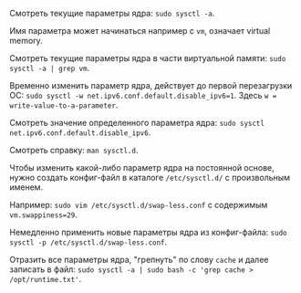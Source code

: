 Смотреть текущие параметры ядра: `sudo sysctl -a`.

Имя параметра может начинаться например с `vm`, означает virtual memory.

Смотреть текущие параметры ядра в части виртуальной памяти: `sudo sysctl -a | grep vm`.

Временно изменить параметр ядра, действует до первой перезагрузки ОС: `sudo sysctl -w net.ipv6.conf.default.disable_ipv6=1`. Здесь `w = write-value-to-a-parameter`.

Смотреть значение определенного параметра ядра: `sudo sysctl net.ipv6.conf.default.disable_ipv6`.

Смотреть справку: `man sysctl.d`.

Чтобы изменить какой-либо параметр ядра на постоянной основе, нужно создать конфиг-файл в каталоге `/etc/sysctl.d/` с произвольным именем.

Например: `sudo vim /etc/sysctl.d/swap-less.conf` с содержимым `vm.swappiness=29`.

Немедленно применить новые параметры ядра из конфиг-файла: `sudo sysctl -p /etc/sysctl.d/swap-less.conf`.

Отразить все параметры ядра, "грепнуть" по слову `cache` и далее записать в файл: `sudo sysctl -a | sudo bash -c 'grep cache > /opt/runtime.txt'`.
